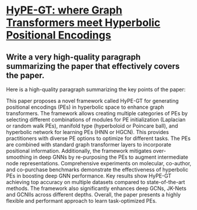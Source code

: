 # [HyPE-GT: where Graph Transformers meet Hyperbolic Positional Encodings](https://arxiv.org/abs/2312.06576)

## Write a very high-quality paragraph summarizing the paper that effectively covers the paper.

 Here is a high-quality paragraph summarizing the key points of the paper:

This paper proposes a novel framework called HyPE-GT for generating positional encodings (PEs) in hyperbolic space to enhance graph transformers. The framework allows creating multiple categories of PEs by selecting different combinations of modules for PE initialization (Laplacian or random walk PEs), manifold type (hyperboloid or Poincare ball), and hyperbolic network for learning PEs (HNN or HGCN). This provides practitioners with diverse PE options to optimize for different tasks. The PEs are combined with standard graph transformer layers to incorporate positional information. Additionally, the framework mitigates over-smoothing in deep GNNs by re-purposing the PEs to augment intermediate node representations. Comprehensive experiments on molecular, co-author, and co-purchase benchmarks demonstrate the effectiveness of hyperbolic PEs in boosting deep GNN performance. Key results show HyPE-GT achieving top accuracy on multiple datasets compared to state-of-the-art methods. The framework also significantly enhances deep GCNs, JK-Nets and GCNIIs across different depths. Overall, the paper presents a highly flexible and performant approach to learn task-optimized PEs.
